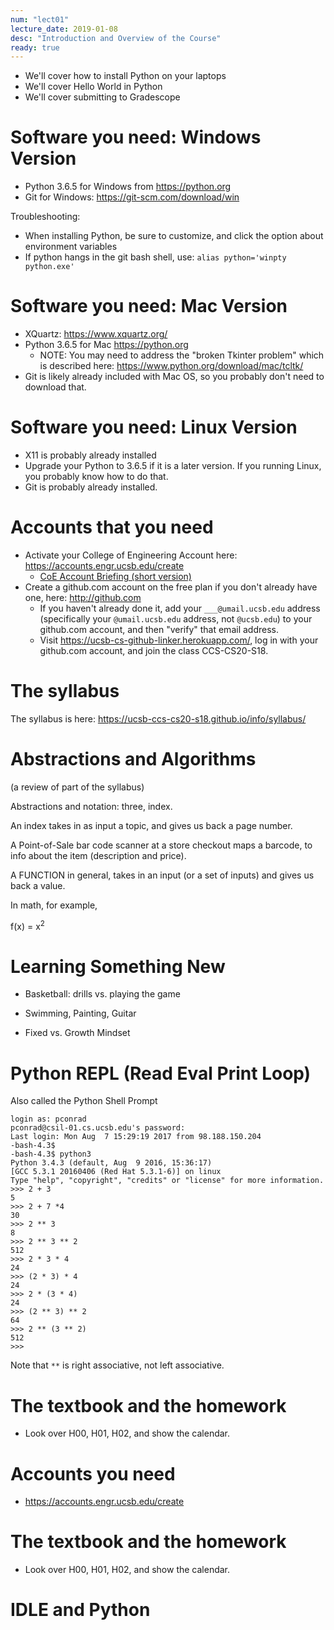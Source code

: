 ```yaml
---
num: "lect01"
lecture_date: 2019-01-08
desc: "Introduction and Overview of the Course"
ready: true
---
```



* We'll cover how to install Python on your laptops
* We'll cover Hello World in Python
* We'll cover submitting to Gradescope

# Software you need: Windows Version

* Python 3.6.5 for Windows from <https://python.org>
* Git for Windows: <https://git-scm.com/download/win>

Troubleshooting:
* When installing Python, be sure to customize, and click the option about environment variables
* If python hangs in the git bash shell, use: `alias python='winpty python.exe'`

# Software you need: Mac Version

* XQuartz: <https://www.xquartz.org/>
* Python 3.6.5 for Mac <https://python.org>
    * NOTE: You may need to address the "broken Tkinter problem" which is described here: <https://www.python.org/download/mac/tcltk/>
* Git is likely already included with Mac OS, so you probably don't need to download that.


# Software you need: Linux Version

* X11 is probably already installed
* Upgrade your Python to 3.6.5 if it is a later version. If you running Linux, you probably know how to do that.
* Git is probably already installed.


# Accounts that you need

* Activate your College of Engineering Account here: <https://accounts.engr.ucsb.edu/create>
   * [CoE Account Briefing (short version)](https://docs.google.com/presentation/d/e/2PACX-1vTTh_k_Sf0C0XxibAn4XuVDQ6xQD2lFHH_kIMg_PIQ-ovExO_7dT5Rsry8SEvwI1eLWaUVyt7l3icfR/pub?start=false&loop=false&delayms=60000)
* Create a github.com account on the free plan if you don't already have one, here: <http://github.com>
   * If you haven't already done it, add your `___@umail.ucsb.edu` address (specifically your `@umail.ucsb.edu` address, not `@ucsb.edu`) to your github.com account, and then "verify" that email address.
   * Visit <https://ucsb-cs-github-linker.herokuapp.com/>, log in with your github.com account, and join the class CCS-CS20-S18.

# The syllabus

The syllabus is here:  <https://ucsb-ccs-cs20-s18.github.io/info/syllabus/>

# Abstractions and Algorithms

(a review of part of the syllabus)

Abstractions and notation: three, index.

An index takes in as input a topic, and gives us back a page number.

A Point-of-Sale bar code scanner at a store checkout maps a barcode, to info about the item (description and price).

A FUNCTION in general, takes in an input (or a set of inputs) and gives us back a value.

In math, for example, 

f(x) = x<sup>2</sup>



# Learning Something New

* Basketball: drills vs. playing the game

* Swimming, Painting, Guitar

* Fixed vs. Growth Mindset

# Python REPL (Read Eval Print Loop)

Also called the Python Shell Prompt

```
login as: pconrad
pconrad@csil-01.cs.ucsb.edu's password:
Last login: Mon Aug  7 15:29:19 2017 from 98.188.150.204
-bash-4.3$
-bash-4.3$ python3
Python 3.4.3 (default, Aug  9 2016, 15:36:17)
[GCC 5.3.1 20160406 (Red Hat 5.3.1-6)] on linux
Type "help", "copyright", "credits" or "license" for more information.
>>> 2 + 3
5
>>> 2 + 7 *4
30
>>> 2 ** 3
8
>>> 2 ** 3 ** 2
512
>>> 2 * 3 * 4
24
>>> (2 * 3) * 4
24
>>> 2 * (3 * 4)
24
>>> (2 ** 3) ** 2
64
>>> 2 ** (3 ** 2)
512
>>>
```

Note that `**` is right associative, not left associative.

# The textbook and the homework

* Look over H00, H01, H02, and show the calendar.

# Accounts you need
 
* https://accounts.engr.ucsb.edu/create


# The textbook and the homework

* Look over H00, H01, H02, and show the calendar.

# IDLE and Python
